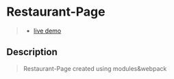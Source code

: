# Restaurant-Page

> - [live demo](https://k-lukasz.github.io/Restaurant-Page/dist/index.html)

## Description
> Restaurant-Page created using modules&webpack
